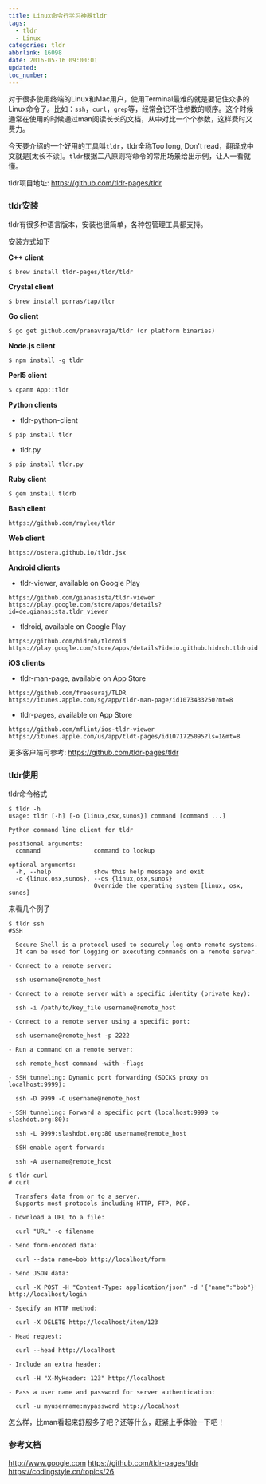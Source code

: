 ```yaml
---
title: Linux命令行学习神器tldr
tags:
  - tldr
  - Linux
categories: tldr
abbrlink: 16098
date: 2016-05-16 09:00:01
updated:
toc_number:
---
```

对于很多使用终端的Linux和Mac用户，使用Terminal最难的就是要记住众多的Linux命令了。比如：`ssh`，`curl`，`grep`等，经常会记不住参数的顺序。这个时候通常在使用的时候通过man阅读长长的文档，从中对比一个个参数，这样费时又费力。

今天要介绍的一个好用的工具叫`tldr`，tldr全称Too long, Don't read，翻译成中文就是[太长不读]。`tldr`根据二八原则将命令的常用场景给出示例，让人一看就懂。

tldr项目地址: https://github.com/tldr-pages/tldr
<!-- more -->

### tldr安装

tldr有很多种语言版本，安装也很简单，各种包管理工具都支持。


安装方式如下

**C++ client**

```
$ brew install tldr-pages/tldr/tldr
```
**Crystal client**

```
$ brew install porras/tap/tlcr
```

**Go client**

```
$ go get github.com/pranavraja/tldr (or platform binaries)
```

**Node.js client**

```
$ npm install -g tldr
```

**Perl5 client**

```
$ cpanm App::tldr
```

**Python clients**

- tldr-python-client

```
$ pip install tldr
```

- tldr.py

```
$ pip install tldr.py
```

**Ruby client**

```
$ gem install tldrb
```

**Bash client**

```
https://github.com/raylee/tldr
```

**Web client**

```
https://ostera.github.io/tldr.jsx
```


**Android clients**

- tldr-viewer, available on Google Play

```
https://github.com/gianasista/tldr-viewer
https://play.google.com/store/apps/details?id=de.gianasista.tldr_viewer
```

- tldroid, available on Google Play

```
https://github.com/hidroh/tldroid   
https://play.google.com/store/apps/details?id=io.github.hidroh.tldroid
```

**iOS clients**

- tldr-man-page, available on App Store

```
https://github.com/freesuraj/TLDR
https://itunes.apple.com/sg/app/tldr-man-page/id1073433250?mt=8
```

- tldr-pages, available on App Store

```
https://github.com/mflint/ios-tldr-viewer
https://itunes.apple.com/us/app/tldt-pages/id1071725095?ls=1&mt=8
```

更多客户端可参考: https://github.com/tldr-pages/tldr

### tldr使用

tldr命令格式

```
$ tldr -h 
usage: tldr [-h] [-o {linux,osx,sunos}] command [command ...]

Python command line client for tldr

positional arguments:
  command               command to lookup

optional arguments:
  -h, --help            show this help message and exit
  -o {linux,osx,sunos}, --os {linux,osx,sunos}
                        Override the operating system [linux, osx, sunos]
```

来看几个例子

```
$ tldr ssh
#SSH                                                                           
                                                                                
  Secure Shell is a protocol used to securely log onto remote systems.          
  It can be used for logging or executing commands on a remote server.          
                                                                                
- Connect to a remote server:                                                   
                                                                                
  ssh username@remote_host                                                      
                                                                                
- Connect to a remote server with a specific identity (private key):            
                                                                                
  ssh -i /path/to/key_file username@remote_host                                 
                                                                                
- Connect to a remote server using a specific port:                             
                                                                                
  ssh username@remote_host -p 2222                                              
                                                                                
- Run a command on a remote server:                                             
                                                                                
  ssh remote_host command -with -flags                                          
                                                                                
- SSH tunneling: Dynamic port forwarding (SOCKS proxy on localhost:9999):       
                                                                                
  ssh -D 9999 -C username@remote_host                                           
                                                                                
- SSH tunneling: Forward a specific port (localhost:9999 to slashdot.org:80):   
                                                                                
  ssh -L 9999:slashdot.org:80 username@remote_host                              
                                                                                
- SSH enable agent forward:                                                     
                                                                                
  ssh -A username@remote_host    

```

```
$ tldr curl
# curl                                                                          
                                                                                
  Transfers data from or to a server.                                           
  Supports most protocols including HTTP, FTP, POP.                             
                                                                                
- Download a URL to a file:                                                     
                                                                                
  curl "URL" -o filename                                                        
                                                                                
- Send form-encoded data:                                                       
                                                                                
  curl --data name=bob http://localhost/form                                    
                                                                                
- Send JSON data:                                                               
                                                                                
  curl -X POST -H "Content-Type: application/json" -d '{"name":"bob"}' http://localhost/login
                                                                                
- Specify an HTTP method:                                                       
                                                                                
  curl -X DELETE http://localhost/item/123                                      
                                                                                
- Head request:                                                                 
                                                                                
  curl --head http://localhost                                                  
                                                                                
- Include an extra header:                                                      
                                                                                
  curl -H "X-MyHeader: 123" http://localhost                                    
                                                                                
- Pass a user name and password for server authentication:                      
                                                                                
  curl -u myusername:mypassword http://localhost                                
```                                                   

怎么样，比man看起来舒服多了吧？还等什么，赶紧上手体验一下吧！


### 参考文档

http://www.google.com
https://github.com/tldr-pages/tldr
https://codingstyle.cn/topics/26